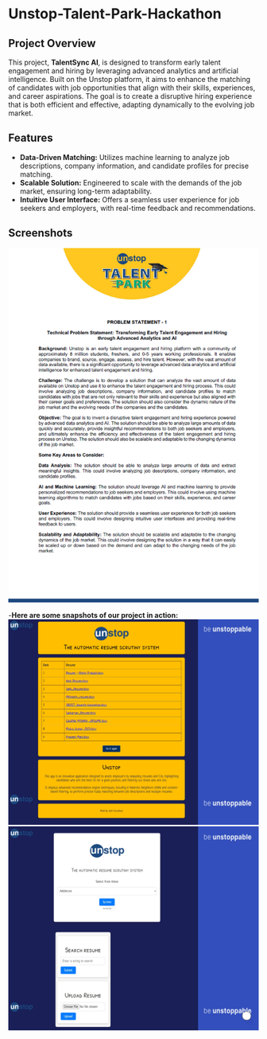 # Unstop-Talent-Park-Hackathon

## Project Overview
This project, **TalentSync AI**, is designed to transform early talent engagement and hiring by leveraging advanced analytics and artificial intelligence. Built on the Unstop platform, it aims to enhance the matching of candidates with job opportunities that align with their skills, experiences, and career aspirations. The goal is to create a disruptive hiring experience that is both efficient and effective, adapting dynamically to the evolving job market.

## Features
- **Data-Driven Matching:** Utilizes machine learning to analyze job descriptions, company information, and candidate profiles for precise matching.
- **Scalable Solution:** Engineered to scale with the demands of the job market, ensuring long-term adaptability.
- **Intuitive User Interface:** Offers a seamless user experience for job seekers and employers, with real-time feedback and recommendations.

## Screenshots

![Screenshot 1](/Screenshot%202024-06-25%20143611.png)

-**Here are some snapshots of our project in action:**
![Screenshot 2](/Screenshot_25-6-2024_143347_192.168.174.221.jpeg)
![Screenshot 3](/Screenshot_25-6-2024_143420_192.168.174.221.jpeg)

